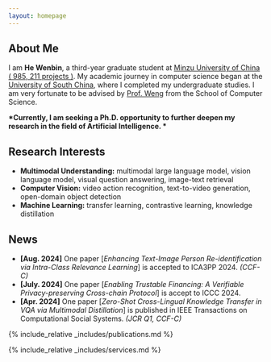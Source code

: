 ```yaml
---
layout: homepage
---
```


## About Me

I am **He Wenbin**, a third-year graduate student at [Minzu University of China ( 985, 211 projects )](https://www.muc.edu.cn/xxgk1.htm). My academic journey in computer science began at the [University of South China](https://www.usc.edu.cn/xxgk/xxjj.htm), where I completed my undergraduate studies. I am very fortunate to be advised by [Prof. Weng](https://gjaqyjy.muc.edu.cn/info/1052/1171.htm) from the School of Computer Science.

**\*Currently, I am seeking a Ph.D. opportunity to further deepen my research in the field of Artificial Intelligence. \***



## Research Interests

- **Multimodal Understanding:** multimodal large language model, vision language model, visual question answering, image-text retrieval
- **Computer Vision:** video action recognition, text-to-video generation, open-domain object detection
- **Machine Learning:** transfer learning, contrastive learning, knowledge distillation

## News

- **[Aug. 2024]** One paper [*Enhancing Text-Image Person Re-identification via Intra-Class Relevance Learning*] is accepted to ICA3PP 2024. *(CCF-C)*
- **[July. 2024]** One paper [*Enabling Trustable Financing: A Verifiable Privacy-preserving Cross-chain Protocol*] is accept to ICCC 2024.
- **[Apr. 2024]** One paper [*Zero-Shot Cross-Lingual Knowledge Transfer in VQA via Multimodal Distillation*] is published in IEEE Transactions on Computational Social Systems.  *(JCR Q1, CCF-C)*

{% include_relative _includes/publications.md %}

{% include_relative _includes/services.md %}
